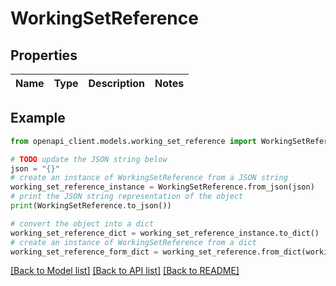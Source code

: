# WorkingSetReference


## Properties

Name | Type | Description | Notes
------------ | ------------- | ------------- | -------------

## Example

```python
from openapi_client.models.working_set_reference import WorkingSetReference

# TODO update the JSON string below
json = "{}"
# create an instance of WorkingSetReference from a JSON string
working_set_reference_instance = WorkingSetReference.from_json(json)
# print the JSON string representation of the object
print(WorkingSetReference.to_json())

# convert the object into a dict
working_set_reference_dict = working_set_reference_instance.to_dict()
# create an instance of WorkingSetReference from a dict
working_set_reference_form_dict = working_set_reference.from_dict(working_set_reference_dict)
```
[[Back to Model list]](../README.md#documentation-for-models) [[Back to API list]](../README.md#documentation-for-api-endpoints) [[Back to README]](../README.md)


